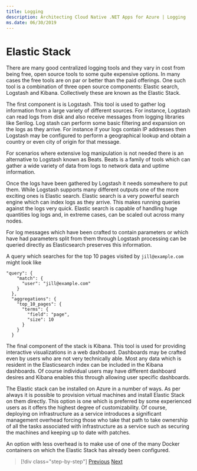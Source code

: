 ```yaml
---
title: Logging
description: Architecting Cloud Native .NET Apps for Azure | Logging
ms.date: 06/30/2019
---
```

# Elastic Stack 

There are many good centralized logging tools and they vary in cost from being free, open source tools to some quite expensive options. In many cases the free tools are on par or better than the paid offerings. One such tool is a combination of three open source components: Elastic search, Logstash and Kibana. 
Collectively these are known as the Elastic Stack. 

The first component is is Logstash. This tool is used to gather log information from a large variety of different sources. For instance, Logstash can read logs from disk and also receive messages from logging libraries like Serilog. Log stash can perform some basic filtering and expansion on the logs as they arrive. For instance if your logs contain IP addresses then Logstash may be configured to perform a geographical lookup and obtain a country or even city of origin for that message. 

For scenarios where extensive log manipulation is not needed there is an alternative to Logstash known as Beats. Beats is a family of tools which can gather a wide variety of data from logs to network data and uptime information.

Once the logs have been gathered by Logstash it needs somewhere to put them. While Logstash supports many different outputs one of the more exciting ones is Elastic search. Elastic search is a very powerful search engine which can index logs as they arrive. This makes running queries against the logs very quick. Elastic search is capable of handling huge quantities log logs and, in extreme cases, can be scaled out across many nodes. 

For log messages which have been crafted to contain parameters or which have had parameters split from them through Logstash processing can be queried directly as Elasticsearch preserves this information.

A query which searches for the top 10 pages visited by `jill@example.com` might look like

```
"query": {
    "match": {
      "user": "jill@example.com"
    }
  },
  "aggregations": {
    "top_10_pages": {
      "terms": {
        "field": "page",
        "size": 10
      }
    }
  }
```

The final component of the stack is Kibana. This tool is used for providing interactive visualizations in a web dashboard. Dashboards may be crafted even by users who are not very technically able. Most any data which is resident in the Elasticsearch index can be included in the Kibana dashboards. Of course individual users may have different dashboard desires and Kibana enables this through allowing user specific dashboards. 

The Elastic stack can be installed on Azure in a number of ways. As per always it is possible to provision virtual machines and install Elastic Stack on them directly. This option is one which is preferred by some experienced users as it offers the highest degree of customizability. Of course, deploying on infrastructure as a service introduces a significant management overhead forcing those who take that path to take ownership of all the tasks associated with infrastructure as a service such as securing the machines and keeping up to date with patches. 

An option with less overhead is to make use of one of the many Docker containers on which the Elastic Stack has already been configured. 

>[!div class="step-by-step"]
>[Previous](observability-patterns.md)
>[Next](monitoring-azure-kubernetes.md)
